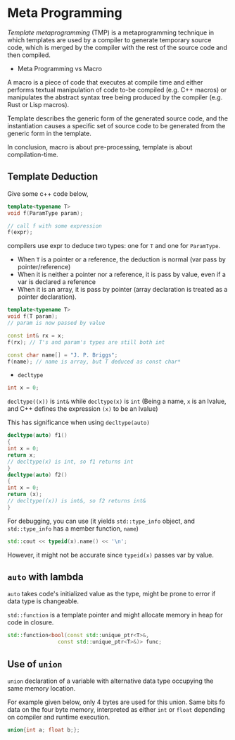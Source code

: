 # Meta Programming

*Template metaprogramming* (TMP) is a metaprogramming technique in which templates are used by a compiler to generate temporary source code, which is merged by the compiler with the rest of the source code and then compiled. 

* Meta Programming vs Macro

A macro is a piece of code that executes at compile time and either performs textual manipulation of code to-be compiled (e.g. C++ macros) or manipulates the abstract syntax tree being produced by the compiler (e.g. Rust or Lisp macros).

Template describes the generic form of the generated source code, and the instantiation causes a specific set of source code to be generated from the generic form in the template.

In conclusion, macro is about pre-processing, template is about compilation-time.

## Template Deduction

Give some c++ code below,
```cpp
template<typename T>
void f(ParamType param);

// call f with some expression
f(expr);
```
compilers use expr to deduce two types: one for `T` and one for `ParamType`.

* When `T` is a pointer or a reference, the deduction is normal (var pass by pointer/reference)
* When it is neither a pointer nor a reference, it is pass by value, even if a var is declared a reference
* When it is an array, it is pass by pointer (array declaration is treated as a pointer declaration).

```cpp
template<typename T>
void f(T param);
// param is now passed by value

const int& rx = x;
f(rx); // T's and param's types are still both int

const char name[] = "J. P. Briggs";
f(name); // name is array, but T deduced as const char*
```

* `decltype`

```cpp
int x = 0;
```
`decltype((x))` is `int&` while `decltype(x)` is `int` (Being a
name, `x` is an lvalue, and C++ defines the expression `(x)` to be an lvalue)

This has significance when using `decltype(auto)`
```cpp
decltype(auto) f1()
{
int x = 0;
return x;
// decltype(x) is int, so f1 returns int
}
decltype(auto) f2()
{
int x = 0;
return (x);
// decltype((x)) is int&, so f2 returns int&
}
```

For debugging, you can use (it yields `std::type_info` object, and `std::type_info` has a member function, `name`)
```cpp
std::cout << typeid(x).name() << '\n';
```
However, it might not be accurate since `typeid(x)` passes var by value.

## `auto` with lambda

`auto` takes code's initialized value as the type, might be prone to error if data type is changeable.

`std::function` is a template pointer and might allocate memory in heap for code in closure.

```cpp
std::function<bool(const std::unique_ptr<T>&,
                const std::unique_ptr<T>&)> func;
```

## Use of `union`

`union` declaration of a variable with alternative data type occupying the same memory location.

For example given below, only 4 bytes are used for this union. Same bits fo data on the four byte memory, interpreted as either `int` or `float` depending on compiler and runtime execution.
```cpp
union{int a; float b;};
```
